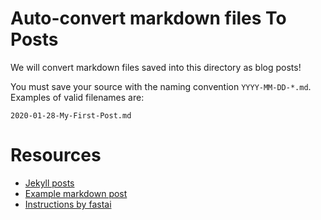 # Auto-convert markdown files To Posts

We will convert markdown files saved into this directory as blog posts!

You must save your source with the naming convention `YYYY-MM-DD-*.md`.  Examples of valid filenames are:

```shell
2020-01-28-My-First-Post.md
```

# Resources

- [Jekyll posts](https://jekyllrb.com/docs/posts/)
- [Example markdown post](https://github.com/fastai/fastpages/blob/master/_posts/2020-01-14-test-markdown-post.md)
- [Instructions by fastai](https://github.com/fastai/fastpages#customizing-blog-posts-with-front-matter)